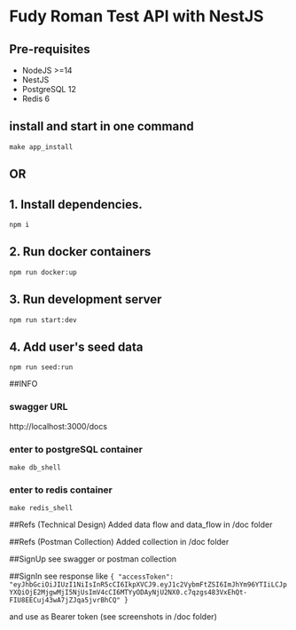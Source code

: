 # Fudy Roman Test API with NestJS

## Pre-requisites

* NodeJS >=14
* NestJS
* PostgreSQL 12
* Redis 6

## install and start in one command
`make app_install`

## OR

## 1. Install dependencies.
`npm i`

## 2. Run docker containers
`npm run docker:up`

## 3. Run development server 
`npm run start:dev` 

## 4. Add user's seed data
`npm run seed:run`  

##INFO

### swagger URL
http://localhost:3000/docs

### enter to postgreSQL container
`make db_shell`

### enter to redis container
`make redis_shell`

##Refs (Technical Design)
Added data flow and data_flow in /doc folder

##Refs (Postman Collection)
Added collection in /doc folder

##SignUp
see swagger or postman collection

##SignIn
see response like
`{
    "accessToken": "eyJhbGciOiJIUzI1NiIsInR5cCI6IkpXVCJ9.eyJ1c2VybmFtZSI6ImJhYm96YTIiLCJpYXQiOjE2MjgwMjI5NjUsImV4cCI6MTYyODAyNjU2NX0.c7qzgs483VxEhQt-FIU8EECuj43wA7jZJqa5jvrBhCQ"
}`

and use as Bearer token (see screenshots in /doc folder)


